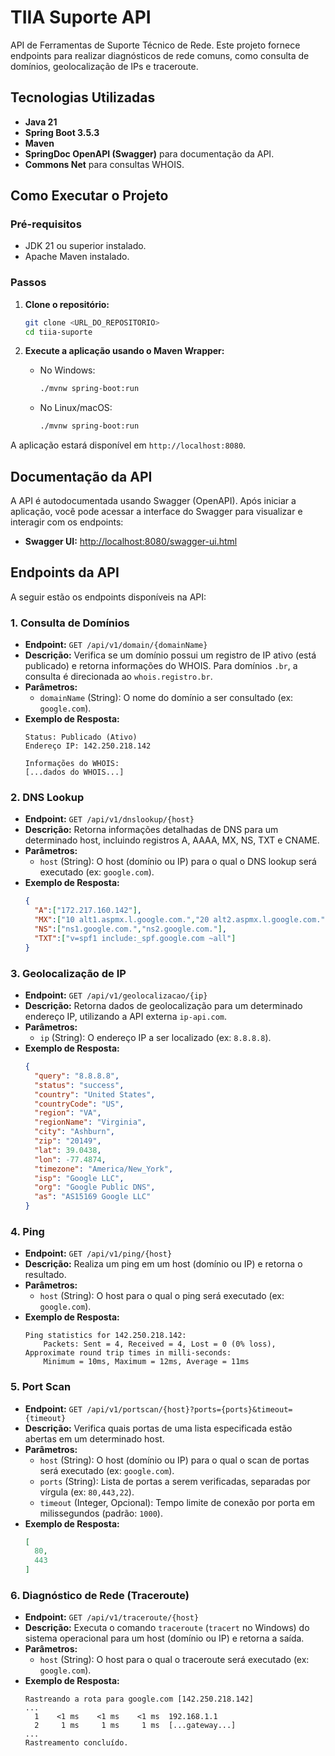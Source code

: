 # TIIA Suporte API

API de Ferramentas de Suporte Técnico de Rede. Este projeto fornece endpoints para realizar diagnósticos de rede comuns, como consulta de domínios, geolocalização de IPs e traceroute.

## Tecnologias Utilizadas

*   **Java 21**
*   **Spring Boot 3.5.3**
*   **Maven**
*   **SpringDoc OpenAPI (Swagger)** para documentação da API.
*   **Commons Net** para consultas WHOIS.

## Como Executar o Projeto

### Pré-requisitos

*   JDK 21 ou superior instalado.
*   Apache Maven instalado.

### Passos

1.  **Clone o repositório:**
    ```bash
    git clone <URL_DO_REPOSITORIO>
    cd tiia-suporte
    ```

2.  **Execute a aplicação usando o Maven Wrapper:**
    *   No Windows:
        ```bash
        ./mvnw spring-boot:run
        ```
    *   No Linux/macOS:
        ```bash
        ./mvnw spring-boot:run
        ```

A aplicação estará disponível em `http://localhost:8080`.

## Documentação da API

A API é autodocumentada usando Swagger (OpenAPI). Após iniciar a aplicação, você pode acessar a interface do Swagger para visualizar e interagir com os endpoints:

*   **Swagger UI:** [http://localhost:8080/swagger-ui.html](http://localhost:8080/swagger-ui.html)

## Endpoints da API

A seguir estão os endpoints disponíveis na API:

### 1. Consulta de Domínios

*   **Endpoint:** `GET /api/v1/domain/{domainName}`
*   **Descrição:** Verifica se um domínio possui um registro de IP ativo (está publicado) e retorna informações do WHOIS. Para domínios `.br`, a consulta é direcionada ao `whois.registro.br`.
*   **Parâmetros:**
    *   `domainName` (String): O nome do domínio a ser consultado (ex: `google.com`).
*   **Exemplo de Resposta:**
    ```text
    Status: Publicado (Ativo)
    Endereço IP: 142.250.218.142

    Informações do WHOIS:
    [...dados do WHOIS...]
    ```

### 2. DNS Lookup

*   **Endpoint:** `GET /api/v1/dnslookup/{host}`
*   **Descrição:** Retorna informações detalhadas de DNS para um determinado host, incluindo registros A, AAAA, MX, NS, TXT e CNAME.
*   **Parâmetros:**
    *   `host` (String): O host (domínio ou IP) para o qual o DNS lookup será executado (ex: `google.com`).
*   **Exemplo de Resposta:**
    ```json
    {
      "A":["172.217.160.142"],
      "MX":["10 alt1.aspmx.l.google.com.","20 alt2.aspmx.l.google.com."],
      "NS":["ns1.google.com.","ns2.google.com."],
      "TXT":["v=spf1 include:_spf.google.com ~all"]
    }
    ```

### 3. Geolocalização de IP

*   **Endpoint:** `GET /api/v1/geolocalizacao/{ip}`
*   **Descrição:** Retorna dados de geolocalização para um determinado endereço IP, utilizando a API externa `ip-api.com`.
*   **Parâmetros:**
    *   `ip` (String): O endereço IP a ser localizado (ex: `8.8.8.8`).
*   **Exemplo de Resposta:**
    ```json
    {
      "query": "8.8.8.8",
      "status": "success",
      "country": "United States",
      "countryCode": "US",
      "region": "VA",
      "regionName": "Virginia",
      "city": "Ashburn",
      "zip": "20149",
      "lat": 39.0438,
      "lon": -77.4874,
      "timezone": "America/New_York",
      "isp": "Google LLC",
      "org": "Google Public DNS",
      "as": "AS15169 Google LLC"
    }
    ```

### 4. Ping

*   **Endpoint:** `GET /api/v1/ping/{host}`
*   **Descrição:** Realiza um ping em um host (domínio ou IP) e retorna o resultado.
*   **Parâmetros:**
    *   `host` (String): O host para o qual o ping será executado (ex: `google.com`).
*   **Exemplo de Resposta:**
    ```text
    Ping statistics for 142.250.218.142:
        Packets: Sent = 4, Received = 4, Lost = 0 (0% loss),
    Approximate round trip times in milli-seconds:
        Minimum = 10ms, Maximum = 12ms, Average = 11ms
    ```

### 5. Port Scan

*   **Endpoint:** `GET /api/v1/portscan/{host}?ports={ports}&timeout={timeout}`
*   **Descrição:** Verifica quais portas de uma lista especificada estão abertas em um determinado host.
*   **Parâmetros:**
    *   `host` (String): O host (domínio ou IP) para o qual o scan de portas será executado (ex: `google.com`).
    *   `ports` (String): Lista de portas a serem verificadas, separadas por vírgula (ex: `80,443,22`).
    *   `timeout` (Integer, Opcional): Tempo limite de conexão por porta em milissegundos (padrão: `1000`).
*   **Exemplo de Resposta:**
    ```json
    [
      80,
      443
    ]
    ```

### 6. Diagnóstico de Rede (Traceroute)

*   **Endpoint:** `GET /api/v1/traceroute/{host}`
*   **Descrição:** Executa o comando `traceroute` (`tracert` no Windows) do sistema operacional para um host (domínio ou IP) e retorna a saída.
*   **Parâmetros:**
    *   `host` (String): O host para o qual o traceroute será executado (ex: `google.com`).
*   **Exemplo de Resposta:**
    ```text
    Rastreando a rota para google.com [142.250.218.142]
    ...
      1    <1 ms    <1 ms    <1 ms  192.168.1.1
      2     1 ms     1 ms     1 ms  [...gateway...]
    ...
    Rastreamento concluído.
    ```


